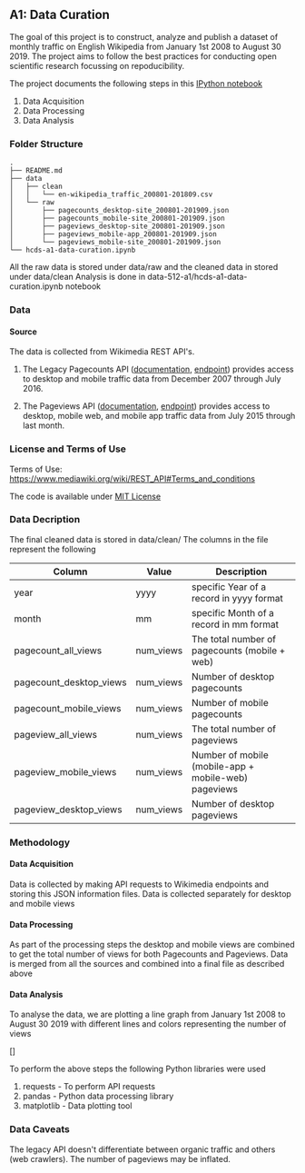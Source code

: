 ## A1: Data Curation

The goal of this project is to construct, analyze and publish a dataset of monthly traffic on English Wikipedia from January 1st 2008 to August 30 2019. 
The project aims to follow the best practices for conducting open scientific research focussing on repoducibility.

The project documents the following steps in this [IPython notebook](./data-512-a1/hcds-a1-data-curation.ipynb) 
1) Data Acquisition
2) Data Processing
3) Data Analysis


### Folder Structure

```
.
├── README.md
├── data
│   ├── clean
│   │   └── en-wikipedia_traffic_200801-201809.csv
│   └── raw
│       ├── pagecounts_desktop-site_200801-201909.json
│       ├── pagecounts_mobile-site_200801-201909.json
│       ├── pageviews_desktop-site_200801-201909.json
│       ├── pageviews_mobile-app_200801-201909.json
│       └── pageviews_mobile-site_200801-201909.json
└── hcds-a1-data-curation.ipynb
```

All the raw data is stored under data/raw and the cleaned data in stored under data/clean
Analysis is done in data-512-a1/hcds-a1-data-curation.ipynb notebook

### Data

#### Source
The data is collected from Wikimedia REST API's. 
1) The Legacy Pagecounts API ([documentation](https://wikitech.wikimedia.org/wiki/Analytics/AQS/Legacy_Pagecounts), [endpoint](https://wikimedia.org/api/rest_v1/#!/Pagecounts_data_(legacy)/get_metrics_legacy_pagecounts_aggregate_project_access_site_granularity_start_end)) provides access to desktop and mobile traffic data from December 2007 through July 2016.

2) The Pageviews API ([documentation](https://wikitech.wikimedia.org/wiki/Analytics/AQS/Pageviews), [endpoint](https://wikimedia.org/api/rest_v1/#!/Pageviews_data/get_metrics_pageviews_aggregate_project_access_agent_granularity_start_end)) provides access to desktop, mobile web, and mobile app traffic data from July 2015 through last month.

### License and Terms of Use

Terms of Use: https://www.mediawiki.org/wiki/REST_API#Terms_and_conditions

The code is available under [MIT License](../LICENSE)

### Data Decription

The final cleaned data is stored in data/clean/<filename>
The columns in the file represent the following
  
  | Column  | Value | Description|
|--------------|-------------|---------------|
| year | yyyy | specific Year of a record in yyyy format |
| month | mm | specific Month of a record in mm format |
| pagecount_all_views | num_views |  The total number of pagecounts (mobile + web)|
| pagecount_desktop_views | num_views | Number of desktop pagecounts |
| pagecount_mobile_views | num_views | Number of mobile pagecounts|
| pageview_all_views | num_views | The total number of pageviews |
| pageview_mobile_views | num_views | Number of mobile (mobile-app + mobile-web) pageviews|
| pageview_desktop_views | num_views | Number of desktop pageviews |

### Methodology

#### Data Acquisition
Data is collected by making API requests to Wikimedia endpoints and storing this JSON information files. Data is collected separately for desktop and mobile views

#### Data Processing
As part of the processing steps the desktop and mobile views are combined to get the total number of views for both Pagecounts and Pageviews. Data is merged from all the sources and combined into a final file as described above

#### Data Analysis
To analyse the data, we are plotting a line graph from January 1st 2008 to August 30 2019 with different lines and colors representing the number of views

[]
  
To perform the above steps the following Python libraries were used
1) requests - To perform API requests
2) pandas - Python data processing library
3) matplotlib - Data plotting tool 


### Data Caveats

The legacy API doesn't differentiate between organic traffic and others (web crawlers). The number of pageviews may be inflated.

